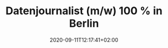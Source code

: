 ---
# Title to be displayed with a short description (max. 110 characters)
title: "Datenjournalist (m/w) 100 % in Berlin"
date: 2020-09-11T12:17:41+02:00
expirydate: 2020-11-11
draft: false
sitemap_exclude: true
# Name of the company (with department if you want) (e.g. "Wikimedia Foundation, Technology")
place: "NZZ"
# Date when the job will start; leave out if starting is flexible; afterwards the listing will disappear (date format "2020-02-02" YYYY-MM-DD)
start: ""
# Direct link to the job offering (e.g. "https://boards.greenhouse.io/wikimedia/jobs/2083317?gh_src=fd611a951")
link: "https://karriere.nzz.ch/offene-stellen/datenjournalist-m-w-in-berlin/5d5b9c91-a2fc-4773-a4aa-ae0a0f589e8a"
---